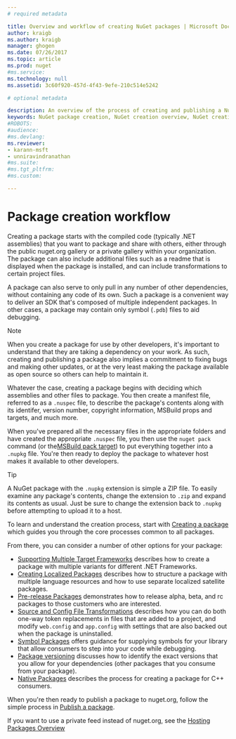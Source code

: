 ```yaml
---
# required metadata

title: Overview and workflow of creating NuGet packages | Microsoft Docs
author: kraigb
ms.author: kraigb
manager: ghogen
ms.date: 07/26/2017
ms.topic: article
ms.prod: nuget
#ms.service:
ms.technology: null
ms.assetid: 3c60f920-457d-4f43-9efe-210c514e5242

# optional metadata

description: An overview of the process of creating and publishing a NuGet package, with links to other specific parts of the process.
keywords: NuGet package creation, NuGet creation overview, NuGet creation workflow, package creation workflow, package creation overview.
#ROBOTS:
#audience:
#ms.devlang:
ms.reviewer:
- karann-msft
- unniravindranathan
#ms.suite:
#ms.tgt_pltfrm:
#ms.custom:

---
```

# Package creation workflow

Creating a package starts with the compiled code (typically .NET assemblies) that you want to package and share with others, either through the public nuget.org gallery or a private gallery within your organization. The package can also include additional files such as a readme that is displayed when the package is installed, and can include transformations to certain project files.

A package can also serve to only pull in any number of other dependencies, without containing any code of its own. Such a package is a convenient way to deliver an SDK that's composed of multiple independent packages. In other cases, a package may contain only symbol (`.pdb`) files to aid debugging.

> [!Note]
> When you create a package for use by other developers, it's important to understand that they are taking a dependency on your work. As such, creating and publishing a package also implies a commitment to fixing bugs and making other updates, or at the very least making the package available as open source so others can help to maintain it.

Whatever the case, creating a package begins with deciding which assemblies and other files to package. You then create a manifest file, referred to as a `.nuspec` file, to describe the package's contents along with its identifer, version number, copyright information, MSBuild props and targets, and much more.

When you've prepared all the necessary files in the appropriate folders and have created the appropriate `.nuspec` file, you then use the `nuget pack` command (or the[MSBuild pack target](../Schema/msbuild-targets.md)) to put everything together into a `.nupkg` file. You're then ready to deploy the package to whatever host makes it available to other developers.

> [!Tip]
> A NuGet package with the `.nupkg` extension is simple a ZIP file. To easily examine any package's contents, change the extension to `.zip` and expand its contents as usual. Just be sure to change the extension back to `.nupkg` before attempting to upload it to a host.

To learn and understand the creation process, start with [Creating a package](../create-packages/creating-a-package.md) which guides you through the core processes common to all packages. 

From there, you can consider a number of other options for your package:

-  [Supporting Multiple Target Frameworks](../create-packages/supporting-multiple-target-frameworks.md) describes how to create a package with multiple variants for different .NET Frameworks.
-  [Creating Localized Packages](../create-packages/creating-localized-packages.md) describes how to structure a package with multiple language resources and how to use separate localized satellite packages.
-  [Pre-release Packages](../create-packages/prerelease-packages.md) demonstrates how to release alpha, beta, and rc packages to those customers who are interested.
-  [Source and Config File Transformations](../create-packages/source-and-config-file-transformations.md) describes how you can do both one-way token replacements in files that are added to a project, and modify `web.config` and `app.config` with settings that are also backed out when the package is uninstalled.
-  [Symbol Packages](../create-packages/symbol-packages.md) offers guidance for supplying symbols for your library that allow consumers to step into your code while debugging.
-  [Package versioning](../reference/package-versioning.md) discusses how to identify the exact versions that you allow for your dependencies (other packages that you consume from your package).
-  [Native Packages](../create-packages/native-packages.md) describes the process for creating a package for C++ consumers.

When you're then ready to publish a package to nuget.org, follow the simple process in [Publish a package](../create-packages/publish-a-package.md).

If you want to use a private feed instead of nuget.org, see the [Hosting Packages Overview](../hosting-packages/overview.md)
